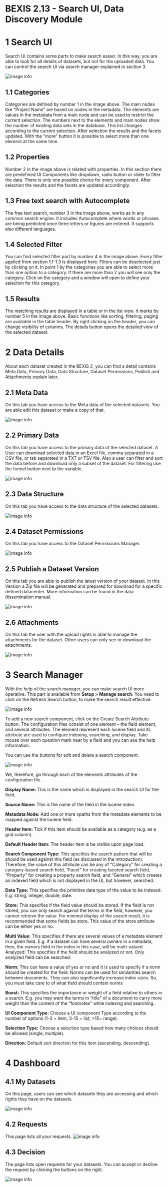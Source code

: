 # BEXIS 2.13 - Search UI, Data Discovery Module


# 1 Search UI
Search UI contains some parts to make search easier. In this way, you are able to look for all details of datasets, but not for the uploaded data. You can control the search UI via search manager explained in section 3.

![image info](./Images/searchui.png)

## 1.1	Categories 
Categories are defined by number 1 in the image above. The main nodes like “Project Name” are based on nodes in the metadata. The elements are values in the metadata from a main node and can be used to restrict the current selection. The numbers next to the elements and main nodes show the number of existing data sets in the database. This list changes according to the current selection. After selection the results and the facets updated. With the “more” button it is possible to select more than one element at the same time.

## 1.2	Properties 
Number 2 in the image above is related with properties. In this section there are predefined UI Components like dropdown, radio button or slider to filter the data. There is only one possible choice for every component. After selection the results and the facets are updated accordingly. 

## 1.3	Free text search with Autocomplete
The free text search, number 3 in the image above, works as in any common search engine. It includes Autocomplete where words or phrases are being predicted once three letters or figures are entered. It supports also different languages.

## 1.4	Selected Filter
You can find selected filter part by number 4 in the image above. Every filter applied from section 1.1-1.3 is displayed here. Filters can be deselected just by clicking on it. In point 1 by the categories you are able to select more than one option to a category. If there are more than 2 you will see only the category. Click on the category and a window will open to define your selection for this category.

## 1.5	Results
The matching results are displayed in a table or in the list view. It marks by number 5 in the image above. Basic functions like sorting, filtering, paging are available in the table header. By right clicking on the header, you can change visibility of columns.
The details button opens the detailed view of the selected dataset.

# 2 Data Details
About each dataset created in the BEXIS 2, you can find a detail contains Meta Data, Primary Data, Data Structure, Dataset Permissions, Publish and Attachments explain later.

## 2.1	Meta Data
On this tab you have access to the Meta data of the selected datasets. You are able edit this dataset or make a copy of that.


![image info](./Images/metadata.png)

## 2.2	Primary Data
On this tab you have access to the primary data of the selected dataset. A User can download selected data in an Excel file, comma separated in a CSV file, or tab separated in a TXT or TSV file. Also a user can filter and sort the data before and download only a subset of the dataset. For filtering  use the funnel button next to the variable.

![image info](./Images/primarydata.png)

## 2.3	Data Structure
On this tab you have access to the data structure of the selected datasets.

![image info](./Images/structure.png)


## 2.4	Dataset Permissions
On this tab you have access to the Dataset Permissions Manager.

![image info](./Images/datapermissions.png)

## 2.5	Publish a Dataset Version
On this tab you are able to publish the latest version of your dataset. In this Version a Zip file will be generated and prepared for download for a specific defined datacenter. More information can be found in the data dissemination manual.

![image info](./Images/publish.png)


## 2.6	Attachments
On this tab the user with the upload rights is able to manage the attachments for the dataset.  Other users can only see or download the attachments.


![image info](./Images/attachments.png)

# 3	Search Manager
With the help of the search manager, you can make search UI more operative. This part is available from **Setup > Manage search**. 
You need to click on the Refresh Search button, to make the search result effective.

![image info](./Images/searchManager.png)

To add a new search component, click on the Create Search Attribute button. The configuration files consist of one element – the field element, and several attributes. The element represent each lucene field and its attribute are used to configure indexing, searching, and display. Take mouse over each question mark near by a field and you can see the help information.

You can use the buttons for edit and delete a search component. 

![image info](./Images/searchattribute.png)


We, therefore, go through each of the elements attributes of the configuration file.

**Display Name:** This is the name which is displayed in the search UI for the field.

**Source Name:** This is the name of the field in the lucene index.

**Metadata Node:**  Add one or more xpaths from the metadata elements to be mapped against the lucene field.

**Header Item:** 	Tick if this item should be available as a category (e.g. as a grid column).

**Default Header Item:** The header item is be visible upon page load.

**Search Component Type:** This specifies the search pattern that will be should be used against this field (as discussed in the introduction). 
Therefore, the value of this attribute can be any of “Category” for creating a category-based search field, “Facet” for creating faceted search field, “Property” for creating a property search field, and “General” which creates an indexed field which is not displayed in the UI, but however, searched.

**Data Type:** This specifies the primitive data type of the value to be indexed. E.g. string, integer, double, date.

**Store:** This specifies if the field value should be stored. If the field is not stored, you can only search against the terms in the field, however, you cannot retrieve the value. For minimal display of the search result, it is recommended that some fields be store. This value of the store attribute can be either yes or no.

**Multi Value:** This specifies if there are several values of a metadata element in a given field. E.g. if a dataset can have several owners in a metadata, then, the owners field in the index in this case, will be multi-valued
Analyzed: This specifies if the field should be analyzed or not. Only analyzed field can be searched.

**Norm:** This can have a value of yes or no and it is used to specify if a norm should be created for the field. Norms can be used for similarities search between documents. They can also significantly increase index sizes. So, you must take care to of what field should contain norms 

**Boost:** This specifies the importance or weight of a field relative to others in a search. E.g. you may want the terms in “title” of a document to carry more weight than the content of the “footnotes” while indexing and searching.

**UI Component Type:** Choose a UI component Type according to the number of options (1-3  = item, 3-15 = list, >15= range).

**Selection Type:** Choose a selection type based how many choices should be allowed (single, multiple).

**Direction:** Default sort direction for this item (ascending, descending).

# 4	Dashboard
## 4.1	My Datasets
On this page, users can see which datasets they are accessing and which rights they have on the datasets.

![image info](./Images/dashboard.png)


## 4.2	Requests
This page lists all your requests.
![image info](./Images/requests.png)

 
## 4.3	Decision
The page lists open requests for your datasets. You can accept or decline the request by clicking the buttons on the right.

![image info](./Images/decision.png)
